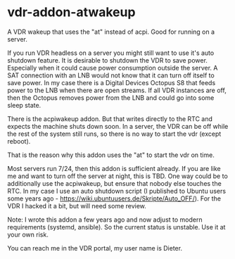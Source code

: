 # vdr-addon-atwakeup
A VDR wakeup that uses the "at" instead of acpi. Good for running on a server.

If you run VDR headless on a server you might still want to use it's auto shutdown feature.
It is desirable to shutdown the VDR to save power. Especially when it could cause power consumption outside the server.
A SAT connection with an LNB would not know that it can turn off itself to save power.
In my case there is a Digital Devices Octopus S8 that feeds power to the LNB when there are open streams.
If all VDR instances are off, then the Octopus removes power from the LNB and could go into some sleep state.

There is the acpiwakeup addon. But that writes directly to the RTC and expects the machine shuts down soon.
In a server, the VDR can be off while the rest of the system still runs, so there is no way to start the vdr (except reboot).

That is the reason why this addon uses the "at" to start the vdr on time.

Most servers run 7/24, then this addon is sufficient already.
If you are like me and want to turn off the server at night, this is TBD.
One way could be to additionally use the acpiwakeup, but ensure that nobody else touches the RTC.
In my case I use an auto shutdown script (I published to Ubuntu users some years ago - https://wiki.ubuntuusers.de/Skripte/Auto_OFF/). 
For the VDR I hacked it a bit, but will need some review.

Note: I wrote this addon a few years ago and now adjust to modern requirements (systemd, ansible).
So the current status is unstable. Use it at your own risk.

You can reach me in the VDR portal, my user name is Dieter.

